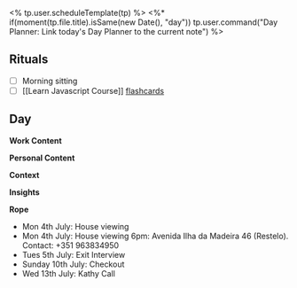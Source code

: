 <% tp.user.scheduleTemplate(tp) %>
<%* if(moment(tp.file.title).isSame(new Date(), "day")) tp.user.command("Day Planner: Link today's Day Planner to the current note") %>


## Rituals
- [ ] Morning sitting
- [ ] [[Learn Javascript Course]] [flashcards](https://flash.learnjavascript.online/home)

## Day
**Work Content**

**Personal Content**

**Context**


**Insights**


**Rope**
- Mon 4th July: House viewing 
- Mon 4th July: House viewing 6pm: Avenida Ilha da Madeira 46 (Restelo). Contact: +351 963834950
- Tues 5th July: Exit Interview
- Sunday 10th July: Checkout
- Wed 13th July: Kathy Call